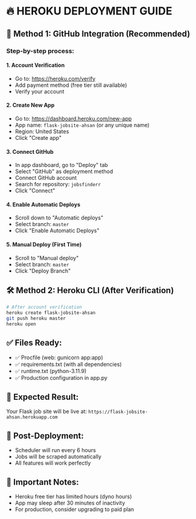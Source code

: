 # 🔥 HEROKU DEPLOYMENT GUIDE

## 🚀 Method 1: GitHub Integration (Recommended)

### Step-by-step process:

#### 1. Account Verification
- Go to: https://heroku.com/verify
- Add payment method (free tier still available)
- Verify your account

#### 2. Create New App
- Go to: https://dashboard.heroku.com/new-app
- App name: `flask-jobsite-ahsan` (or any unique name)
- Region: United States
- Click "Create app"

#### 3. Connect GitHub
- In app dashboard, go to "Deploy" tab
- Select "GitHub" as deployment method
- Connect GitHub account
- Search for repository: `jobsfinderr`
- Click "Connect"

#### 4. Enable Automatic Deploys
- Scroll down to "Automatic deploys"
- Select branch: `master`
- Click "Enable Automatic Deploys"

#### 5. Manual Deploy (First Time)
- Scroll to "Manual deploy"
- Select branch: `master`
- Click "Deploy Branch"

## 🛠️ Method 2: Heroku CLI (After Verification)

```bash
# After account verification
heroku create flask-jobsite-ahsan
git push heroku master
heroku open
```

## ✅ Files Ready:
- ✅ Procfile (web: gunicorn app:app)
- ✅ requirements.txt (with all dependencies)
- ✅ runtime.txt (python-3.11.9)
- ✅ Production configuration in app.py

## 🎯 Expected Result:
Your Flask job site will be live at:
`https://flask-jobsite-ahsan.herokuapp.com`

## 🔧 Post-Deployment:
- Scheduler will run every 6 hours
- Jobs will be scraped automatically
- All features will work perfectly

## 📝 Important Notes:
- Heroku free tier has limited hours (dyno hours)
- App may sleep after 30 minutes of inactivity
- For production, consider upgrading to paid plan
